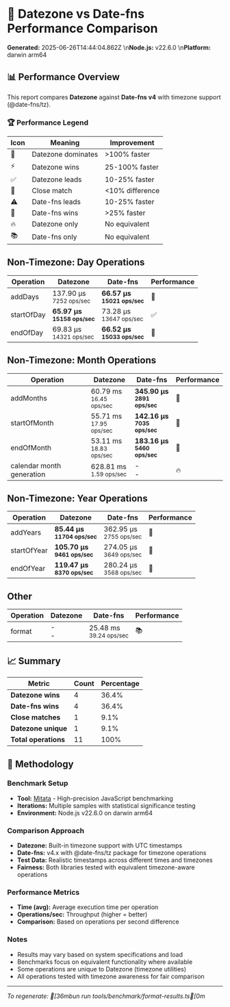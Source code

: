 # 🏁 Datezone vs Date-fns Performance Comparison

**Generated:** 2025-06-26T14:44:04.862Z  \n**Node.js:** v22.6.0  \n**Platform:** darwin arm64

## 📊 Performance Overview

This report compares **Datezone** against **Date-fns v4** with timezone support (@date-fns/tz).

### 🏆 Performance Legend

| Icon | Meaning | Improvement |
|------|---------|-------------|
| 🚀 | Datezone dominates | >100% faster |
| ⚡ | Datezone wins | 25-100% faster |
| ✅ | Datezone leads | 10-25% faster |
| 🤝 | Close match | <10% difference |
| ⚠️ | Date-fns leads | 10-25% faster |
| 🐌 | Date-fns wins | >25% faster |
| 🔥 | Datezone only | No equivalent |
| 📚 | Date-fns only | No equivalent |

## Non-Timezone: Day Operations

| Operation | Datezone | Date-fns | Performance |
|-----------|----------|----------|-------------|
| addDays | 137.90 µs<br/><sub>7252 ops/sec</sub> | **66.57 µs**<br/>**<sub>15021 ops/sec</sub>** | 🐌 |
| startOfDay | **65.97 µs**<br/>**<sub>15158 ops/sec</sub>** | 73.28 µs<br/><sub>13647 ops/sec</sub> | ✅ |
| endOfDay | 69.83 µs<br/><sub>14321 ops/sec</sub> | **66.52 µs**<br/>**<sub>15033 ops/sec</sub>** | 🤝 |

## Non-Timezone: Month Operations

| Operation | Datezone | Date-fns | Performance |
|-----------|----------|----------|-------------|
| addMonths | 60.79 ms<br/><sub>16.45 ops/sec</sub> | **345.90 µs**<br/>**<sub>2891 ops/sec</sub>** | 🐌 |
| startOfMonth | 55.71 ms<br/><sub>17.95 ops/sec</sub> | **142.16 µs**<br/>**<sub>7035 ops/sec</sub>** | 🐌 |
| endOfMonth | 53.11 ms<br/><sub>18.83 ops/sec</sub> | **183.16 µs**<br/>**<sub>5460 ops/sec</sub>** | 🐌 |
| calendar month generation | 628.81 ms<br/><sub>1.59 ops/sec</sub> | -<br/>- | 🔥 |

## Non-Timezone: Year Operations

| Operation | Datezone | Date-fns | Performance |
|-----------|----------|----------|-------------|
| addYears | **85.44 µs**<br/>**<sub>11704 ops/sec</sub>** | 362.95 µs<br/><sub>2755 ops/sec</sub> | 🚀 |
| startOfYear | **105.70 µs**<br/>**<sub>9461 ops/sec</sub>** | 274.05 µs<br/><sub>3649 ops/sec</sub> | 🚀 |
| endOfYear | **119.47 µs**<br/>**<sub>8370 ops/sec</sub>** | 280.24 µs<br/><sub>3568 ops/sec</sub> | 🚀 |

## Other

| Operation | Datezone | Date-fns | Performance |
|-----------|----------|----------|-------------|
| format | -<br/>- | 25.48 ms<br/><sub>39.24 ops/sec</sub> | 📚 |

## 📈 Summary

| Metric | Count | Percentage |
|--------|-------|------------|
| **Datezone wins** | 4 | 36.4% |
| **Date-fns wins** | 4 | 36.4% |
| **Close matches** | 1 | 9.1% |
| **Datezone unique** | 1 | 9.1% |
| **Total operations** | 11 | 100% |

## 🔬 Methodology

### Benchmark Setup
- **Tool:** [Mitata](https://github.com/evanwashere/mitata) - High-precision JavaScript benchmarking
- **Iterations:** Multiple samples with statistical significance testing
- **Environment:** Node.js v22.6.0 on darwin arm64

### Comparison Approach
- **Datezone:** Built-in timezone support with UTC timestamps
- **Date-fns:** v4.x with @date-fns/tz package for timezone operations
- **Test Data:** Realistic timestamps across different times and timezones
- **Fairness:** Both libraries tested with equivalent timezone-aware operations

### Performance Metrics
- **Time (avg):** Average execution time per operation
- **Operations/sec:** Throughput (higher = better)
- **Comparison:** Based on operations per second difference

### Notes
- Results may vary based on system specifications and load
- Benchmarks focus on equivalent functionality where available
- Some operations are unique to Datezone (timezone utilities)
- All operations tested with timezone awareness for fair comparison

---

*To regenerate: [36mbun run tools/benchmark/format-results.ts[0m*

